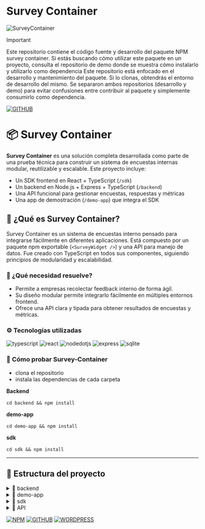 # **Survey Container** 
![SurveyContainer](https://github.com/FernadoCodeDev/Survey-Container/blob/main/Img-Readme/SurveyContainer.png)

> [!important]
> Este repositorio contiene el código fuente y desarrollo del paquete NPM survey container.
> Si estás buscando cómo utilizar este paquete en un proyecto, consulta el repositorio de demo donde se muestra cómo instalarlo y utilizarlo como dependencia 
> Este repositorio está enfocado en el desarrollo y mantenimiento del paquete. Si lo clonas, obtendrás el entorno de desarrollo del mismo. 
> Se separaron ambos repositorios (desarrollo y demo) para evitar confusiones entre contribuir al paquete y simplemente consumirlo como dependencia.

[![GITHUB](https://img.shields.io/static/v1?message=Repositorio-de-demo-con-el-uso-del-paquete&logo=Github&label=&color=22262A&logoColor=white&labelColor=&style=for-the-badge)](https://github.com/FernadoCodeDev/demo-survey-container)

# 📦 Survey Container

**Survey Container** es una solución completa desarrollada como parte de una prueba técnica para construir un sistema de encuestas internas modular, reutilizable y escalable. Este proyecto incluye:

- Un SDK frontend en React + TypeScript (`/sdk`)
- Un backend en Node.js + Express + TypeScript (`/backend`)
- Una API funcional para gestionar encuestas, respuestas y métricas
- Una app de demostración (`/demo-app`) que integra el SDK

## 🧠 ¿Qué es Survey Container?

Survey Container es un sistema de encuestas interno pensado para integrarse fácilmente en diferentes aplicaciones. Está compuesto por un paquete npm exportable (`<SurveyWidget />`) y una API para manejo de datos. Fue creado con TypeScript en todos sus componentes, siguiendo principios de modularidad y escalabilidad.

### 🚀 ¿Qué necesidad resuelve?

- Permite a empresas recolectar feedback interno de forma ágil.
- Su diseño modular permite integrarlo fácilmente en múltiples entornos frontend.
- Ofrece una API clara y tipada para obtener resultados de encuestas y métricas.

### ⚙️ Tecnologías utilizadas

<div align="left">

![typescript](https://img.shields.io/static/v1?message=typescript&logo=typescript&label=&color=3178C6&logoColor=white&labelColor=&style=for-the-badge)
![react](https://img.shields.io/static/v1?message=react&logo=react&label=&color=61DAFB&logoColor=black&labelColor=&style=for-the-badge)
![nodedotjs](https://img.shields.io/static/v1?message=node&logo=nodedotjs&label=&color=5FA04E&logoColor=white&labelColor=&style=for-the-badge)
![express](https://img.shields.io/static/v1?message=express&logo=express&label=&color=000000&logoColor=white&labelColor=&style=for-the-badge)
![sqlite](https://img.shields.io/static/v1?message=sqlite&logo=sqlite&label=&color=003B57&logoColor=white&labelColor=&style=for-the-badge)

</div>

### 🧪 Cómo probar Survey-Container
- clona el repositorio
- instala las dependencias de cada carpeta

**Backend**

```
cd backend && npm install
```

**demo-app** 

```
cd demo-app && npm install
```

**sdk**

```
cd sdk && npm install
```
---

## 📁 Estructura del proyecto

<details>
<summary>📂 backend</summary>

El backend está desarrollado con **Node.js**, usando el framework **Express** y escrito completamente en **TypeScript**. Utiliza **SQLite** como sistema de base de datos local y **Prisma** como ORM para el manejo de datos.


## ⚙️ Tecnologías usadas

<div align="left">

![nodedotjs](https://img.shields.io/static/v1?message=node&logo=nodedotjs&label=&color=5FA04E&logoColor=white&labelColor=&style=for-the-badge)
![express](https://img.shields.io/static/v1?message=express&logo=express&label=&color=000000&logoColor=white&labelColor=&style=for-the-badge)
![sqlite](https://img.shields.io/static/v1?message=sqlite&logo=sqlite&label=&color=003B57&logoColor=white&labelColor=&style=for-the-badge)

</div>

### 📦 Estructura general

```
/backend
│
├── prisma/
│ └── schema.prisma ← Definición del modelo de la base de datos
│
├── src/
│ ├── controllers/ ← Métodos para manejar encuestas, respuestas y métricas
│ ├── models/ ← (Si tienes interfaces o tipos definidos)
│ ├── prisma/
│ │ └── client.ts ← Inicializa la conexión con Prisma
│ ├── routes/ ← Define rutas para surveys, responses y métricas
│ └── index.ts ← Archivo principal para levantar el servidor
│
├── .env ← Variables de entorno
├── package.json
└── tsconfig.json
```

> Las carpetas `dist/` y `node_modules/` se excluyen porque se generan automáticamente al compilar y al instalar dependencias.

### 🧠 ¿Qué es `prisma/`?

La carpeta `prisma/` contiene el archivo `schema.prisma`, donde se define el modelo de la base de datos.  
Aquí se declaran las **tablas** (o modelos) como `Survey`, `Question`, `Response`, etc., que luego Prisma usa para generar el acceso a la base de datos.

También puedes correr el siguiente comando para abrir una interfaz visual de la base de datos:

```
npx prisma studio
```

### 🛠️ Configuración de la base de datos

Para configurar la base de datos con SQLite, asegúrate de tener el archivo schema.prisma definido. Luego:

1. Entra a la carpeta backend: 

```
cd backend 
```

2. Instala dependencias:

```
npm install
```

3. Genera el cliente Prisma y crea la base de datos:

```
npx prisma generate
npx prisma db push
```

Esto creará automáticamente el archivo dev.db (base de datos SQLite) basado en el esquema.

4. Para ver tu base de datos ve a Prisma Studio:

```
npx prisma studio
```

### 🚀 Iniciar el servidor

- Recuerd que debes entrar a la carpeta backend para inicar el servidor

```
cd backend 
```

- inicia el servidor 

```
npm run dev
```

### 🌐 Rutas disponibles
Estas rutas están definidas dentro de la carpeta `src/routes` y cada una se conecta con su respectivo controlador (`src/controllers`):

| **Método** | **Ruta**                  | **Descripción**                         |
|:----------:|:--------------------------|:----------------------------------------|
| GET        | `/api/surveys/:id`        | Obtener una encuesta por su ID          |
| POST       | `/api/responses`          | Enviar respuestas de encuesta           |
| GET        | `/api/metrics/:surveyId`  | Ver métricas agrupadas por pregunta     |


### 📂 Explicación por carpetas
- `controllers/`: Aquí se encuentran las funciones que manejan la lógica de cada endpoint, como obtener encuestas, registrar respuestas y calcular métricas.
- `routes/`: Define las rutas del API y las conecta con los controladores correspondientes.
- `prisma/client.ts`: Archivo que crea y exporta una instancia de PrismaClient. Se importa en los controladores para acceder a la base de datos.
- `index.ts`: Archivo principal que levanta el servidor Express y configura middlewares básicos.

</details>

<details>
<summary>📂 demo-app</summary>

## 🎯 ¿Qué es `demo-app`?

La carpeta `demo-app` contiene una aplicación web desarrollada con **React**, **TypeScript** y **Vite**.  
Esta aplicación sirve como demostración de cómo utilizar el componente `SurveyWidget` del SDK, mostrando su funcionamiento en distintos escenarios de uso real.

---

## ⚙️ Tecnologías usadas

<div align="left">

![typescript](https://img.shields.io/static/v1?message=typescript&logo=typescript&label=&color=3178C6&logoColor=white&labelColor=&style=for-the-badge)
![react](https://img.shields.io/static/v1?message=react&logo=react&label=&color=61DAFB&logoColor=black&labelColor=&style=for-the-badge)
![vite](https://img.shields.io/static/v1?message=vite&logo=vite&label=&color=646CFF&logoColor=white&labelColor=&style=for-the-badge)
![reactrouter](https://img.shields.io/static/v1?message=React-Router-DOM&logo=reactrouter&label=&color=CA4245&logoColor=white&labelColor=&style=for-the-badge)

</div>

> 🎨 Estilos personalizados con CSS (sin Tailwind por compatibilidad con el SDK)

## 🚀 ¿Cómo iniciar el proyecto?

Primero, asegúrate de haber instalado las dependencias:

```
cd demo-app
npm install
```

Luego, para iniciar el servidor en desarrollo:

```
npm run dev
```

## 🧭 Navegación y rutas
La lógica de rutas está definida en src/main.tsx, y utiliza react-router-dom. Las rutas disponibles son:

| **Ruta** | **Componente**                  | **Descripción**                         |
|:----------:|:--------------------------|:----------------------------------------|
| /                   | `MetricsViewer`  | Página inicial: muestra todas las encuestas disponibles en la base de datos  |
| /app                | `App`            | Página para ingresar manualmente el ID de una encuesta                       |
| /survey/:surveyId   | `App`            | Página para responder la encuesta seleccionada                               |


El enrutamiento se define así en `main.tsx`:

```
<BrowserRouter>
  <Routes>
    <Route path="/" element={<MetricsViewer />} />
    <Route path="/app" element={<App />} />
    <Route path="/survey/:surveyId" element={<SurveyPage />} />
  </Routes>
</BrowserRouter>
```

### 🧪 Funcionalidad principal

- Al iniciar la aplicación, se listan todas las encuestas disponibles.
- Cada encuesta muestra sus preguntas y un botón “Contestar encuesta” que redirige a `/survey/:surveyId`.
- Desde esa vista puedes completar y enviar tus respuestas.
- La interfaz es simple, priorizando la funcionalidad por encima del diseño visual.
- También puedes probar la vista de encuesta manualmente desde `/app` ingresando un ID válido.

### 🔐 Seguridad
La app está diseñada para prevenir inyecciones SQL en los campos de entrada.


### 🎨 Estilos
El archivo de estilos principal es `src/index.css`.

> Debido a que el SDK no compila directamente con Tailwind CSS, en esta app se usan estilos personalizados con CSS nativo.

Dentro de `index.css` encontrarás un comentario explicando por qué se optó por esta estrategia en lugar de usar Tailwind.

### 📸 Pantallas
Vista principal con encuestas:

![Vista principal con encuestas](https://github.com/FernadoCodeDev/Project-React-Ty-Node/blob/main/Img-Readme/Readme-Image-1.png)

Vista de encuesta con campos para responder

![Vista de encuesta con campos para responder](https://github.com/FernadoCodeDev/Project-React-Ty-Node/blob/main/Img-Readme/Readme-Image-2.png)

</details>

<details>
<summary>📂 sdk</summary>

## 📦 ¿Qué es `sdk`?

La carpeta `sdk` contiene el paquete reutilizable que expone el componente `SurveyWidget`, el cual permite integrar encuestas de forma sencilla en cualquier aplicación.  
Este SDK está hecho en **React** y **TypeScript**, y es el corazón de la funcionalidad para contestar encuestas conectadas al backend.


## ⚙️ Tecnologías usadas

<div align="left">

![typescript](https://img.shields.io/static/v1?message=typescript&logo=typescript&label=&color=3178C6&logoColor=white&labelColor=&style=for-the-badge)
![react](https://img.shields.io/static/v1?message=react&logo=react&label=&color=61DAFB&logoColor=black&labelColor=&style=for-the-badge)

</div>

---

## 🚀 Instalación

Igual que en las otras carpetas, solo debes instalar las dependencias:

```
cd sdk
npm install
```

### 🧱 Estructura del SDK

```
/sdk
│
├── src/
│   ├── components/
│   │   └── SurveyWidget.tsx ← Componente principal para mostrar y contestar encuestas
│   ├── types/
│   │   └── index.ts ← Tipos TypeScript para `Survey`, `Question` y `Response`
│   └── index.ts ← Punto de entrada del paquete que exporta el componente
│
├── package.json
└── tsconfig.json

```

### 🧩 ¿Qué hace SurveyWidget?

El componente `SurveyWidget` es un formulario dinámico que:

- Recibe el ID de una encuesta como prop (`surveyId`).
- Hace una petición al backend para buscar la encuesta correspondiente.
- Muestra el título y todas las preguntas asociadas a esa encuesta.
- Permite al usuario responder cada pregunta.
- Valida que no se envíen campos vacíos.
- Envía las respuestas al endpoint `/api/responses` usando fetch.
- Muestra alertas al usuario dependiendo del éxito o fallo de la operación.

Además, este componente evita errores comunes como:

- Enviar respuestas incompletas.
- Dejar campos vacíos.
- Perder el estado al cambiar de input.

### 🧠 Tipos definidos

Dentro de `src/types/index.ts` se definen las siguientes interfaces:

- `Survey`: Representa una encuesta con `id`, `text` y un array de `questions`.
- `Question`: Cada pregunta tiene un `id` y su `text`.
- `Response`: Representa la respuesta enviada a una pregunta (`questionId`, `content`).

### 📁 Exportación del componente

El componente se exporta desde `src/index.ts` para poder importarlo directamente desde cualquier proyecto:

```
export { SurveyWidget } from './components/SurveyWidget';
```

Este SDK está diseñado para ser ligero, funcional y reutilizable, facilitando su integración en cualquier frontend compatible con React.

</details>

<details>
<summary>📡 API</summary>

## API

Este directorio contiene el código del **Backend de la aplicación**, desarrollado con **Node.js, Express, TypeScript**, y la base de datos **SQLite**, utilizando **Prisma** como ORM.

### 🧩 ¿Cómo funciona?
Al iniciar esta parte del proyecto, se levanta un servidor en `localhost:3000` donde podrás interactuar con la API para crear y consultar encuestas.


### 🚀 Iniciar el servidor
Primero, asegúrate de haber instalado las dependencias:

```
cd backend
npm install
```

Luego, para ejecutar el servidor en modo desarrollo:

```
npm run dev
```

Al iniciar correctamente, deberías ver el siguiente mensaje en consola:
`API funcionando`

### 🗃️ Base de datos
Al ejecutar el backend por primera vez, la base de datos ya debe estar creada (ver instrucciones en el apartado Backend). En este punto, estará vacía, por lo que al visitar la URL:

`http://localhost:3000/api/surveys`

`[]`

### 🧪 Probar la API
Para agregar encuestas y probar el sistema, se recomienda utilizar **Postman**:

- Abre Postman y crea una nueva **petición POST**
- Usa como URL: `localhost:3000/api/surveys`
- Ve a la pestaña **Body**, selecciona **raw**, y elige **JSON** como tipo de contenido.
- Usa la siguiente plantilla de ejemplo para enviar tu encuesta:

```
{
  "qualification": "Nombre de la encuesta",
  "questions": [
    { "text": "Pregunta" },
    { "text": "Pregunta" }
  ]
}
```

> Puedes agregar la cantidad de preguntas que desees. El formato es flexible.

- Haz clic en **Send** y si todo está correcto, la encuesta se guardará.
- Refresca la página en tu navegador (`localhost:3000/api/surveys`) y ahora verás la encuesta agregada en el array.

### 📌 Notas adicionales
Si ya tienes abierto el local de `demo-app`, también puedes refrescar la página y verás reflejada la nueva encuesta disponible para ser contestada desde el Front-End.

La API está preparada para recibir datos seguros y evitar inyecciones SQL mediante el uso de **Prisma ORM** y buenas prácticas en los controladores.

</details>

<div align="left">

[![NPM](https://img.shields.io/static/v1?message=paquete-NPM&logo=NPM&label=&color=CD3E3D&logoColor=white&labelColor=&style=for-the-badge)](https://www.npmjs.com/package/survey-container)
[![GITHUB](https://img.shields.io/static/v1?message=Repositorio-de-demo-con-el-uso-del-paquete&logo=Github&label=&color=22262A&logoColor=white&labelColor=&style=for-the-badge)](https://github.com/FernadoCodeDev/demo-survey-container)
[![WORDPRESS](https://img.shields.io/static/v1?message=página-de-documentación&logo=WordPress&label=&color=1790c8&logoColor=white&labelColor=&style=for-the-badge)]()

</div>









